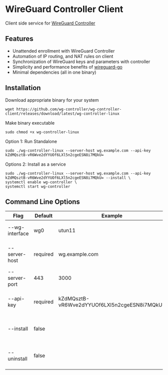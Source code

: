 # WireGuard Controller Client

Client side service for [WireGuard Controller](https://github.com/wg-controller/wg-controller)

## Features

- Unattended enrollment with WireGuard Controller
- Automation of IP routing, and NAT rules on client
- Synchronization of WireGuard keys and parameters with controller
- Simplicity and performance benefits of [wireguard-go](https://github.com/WireGuard/wireguard-go)
- Minimal dependencies (all in one binary)

## Installation

Download appropriate binary for your system

```
wget https://github.com/wg-controller/wg-controller-client/releases/download/latest/wg-controller-linux
```

Make binary executable

```
sudo chmod +x wg-controller-linux
```

Option 1: Run Standalone

```
sudo ./wg-controller-linux --server-host wg.example.com --api-key kZdMQsztB-vR6Wve2dYYUOf6LXl5n2cgeESN8i7MQkU=
```

Options 2: Install as a service

```
sudo ./wg-controller-linux --server-host wg.example.com --api-key kZdMQsztB-vR6Wve2dYYUOf6LXl5n2cgeESN8i7MQkU= --install \
systemctl enable wg-controller \
systemctl start wg-controller
```

## Command Line Options

| Flag           | Default  | Example                                      | Description                      |
| -------------- | -------- | -------------------------------------------- | -------------------------------- |
| --wg-interface | wg0      | utun11                                       | name used for kernel interface   |
| --server-host  | required | wg.example.com                               | public endpoint of wg-controller |
| --server-port  | 443      | 3000                                         | public port of wg-controller     |
| --api-key      | required | kZdMQsztB-vR6Wve2dYYUOf6LXl5n2cgeESN8i7MQkU= | api key created on wg-controller |
| --install      | false    |                                              | installs system service files    |
| --uninstall    | false    |                                              | cleans up system service files   |
